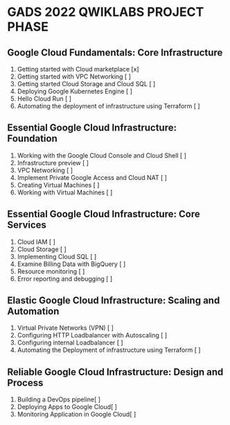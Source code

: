 # GADS 2022 QWIKLABS PROJECT PHASE
## Google Cloud Fundamentals: Core Infrastructure

1. Getting started with Cloud marketplace [x]
1. Getting started with VPC Networking [ ]
1. Getting started Cloud Storage and Cloud SQL [ ]
1. Deploying Google Kubernetes Engine [ ]
1. Hello Cloud Run [ ]
1. Automating the deployment of infrastructure using Terraform [ ]

## Essential Google Cloud Infrastructure: Foundation
1. Working with the Google Cloud Console and Cloud Shell [ ]
1. Infrastructure preview [ ]
1. VPC Networking [ ]
1. Implement Private Google Access and Cloud NAT [ ]
1. Creating Virtual Machines [ ]
1. Working with Virtual Machines [ ]

## Essential Google Cloud Infrastructure: Core Services
1. Cloud IAM [ ]
1. Cloud Storage [ ] 
1. Implementing Cloud SQL [ ] 
1. Examine Billing Data with BigQuery [ ] 
1. Resource monitoring [ ] 
1. Error reporting and debugging [ ]

## Elastic Google Cloud Infrastructure: Scaling and Automation
1. Virtual Private Networks (VPN) [ ]
1. Configuring HTTP Loadbalancer with Autoscaling [ ]
1. Configuring internal Loadbalancer [ ]
1. Automating the Deployment of infrastructure using Terraform [ ]

## Reliable Google Cloud Infrastructure: Design and Process
1. Building a DevOps pipeline[ ]
1. Deploying Apps to Google Cloud[ ]
1. Monitoring Application in Google Cloud[ ]
